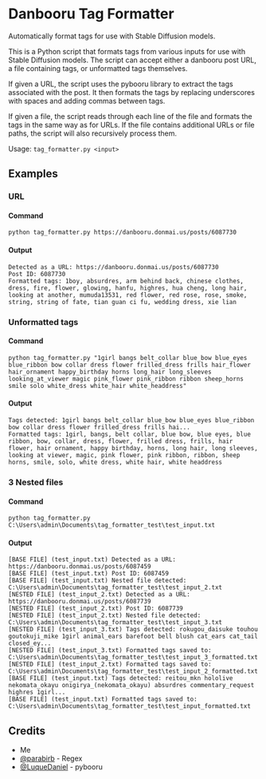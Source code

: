 # Danbooru Tag Formatter
Automatically format tags for use with Stable Diffusion models.

This is a Python script that formats tags from various inputs for use with Stable Diffusion models. The script can accept either a danbooru post URL, a file containing tags, or unformatted tags themselves.

If given a URL, the script uses the pybooru library to extract the tags associated with the post. It then formats the tags by replacing underscores with spaces and adding commas between tags.

If given a file, the script reads through each line of the file and formats the tags in the same way as for URLs. If the file contains additional URLs or file paths, the script will also recursively process them.

Usage: `tag_formatter.py <input>`

## Examples

### URL
#### Command
```
python tag_formatter.py https://danbooru.donmai.us/posts/6087730
```
#### Output
```
Detected as a URL: https://danbooru.donmai.us/posts/6087730
Post ID: 6087730
Formatted tags: 1boy, absurdres, arm behind back, chinese clothes, dress, fire, flower, glowing, hanfu, highres, hua cheng, long hair, looking at another, mumuda13531, red flower, red rose, rose, smoke, string, string of fate, tian guan ci fu, wedding dress, xie lian
```

### Unformatted tags
#### Command
```
python tag_formatter.py "1girl bangs belt_collar blue_bow blue_eyes blue_ribbon bow collar dress flower frilled_dress frills hair_flower hair_ornament happy_birthday horns long_hair long_sleeves looking_at_viewer magic pink_flower pink_ribbon ribbon sheep_horns smile solo white_dress white_hair white_headdress"
```
#### Output
```
Tags detected: 1girl bangs belt_collar blue_bow blue_eyes blue_ribbon bow collar dress flower frilled_dress frills hai...
Formatted tags: 1girl, bangs, belt collar, blue bow, blue eyes, blue ribbon, bow, collar, dress, flower, frilled dress, frills, hair flower, hair ornament, happy birthday, horns, long hair, long sleeves, looking at viewer, magic, pink flower, pink ribbon, ribbon, sheep horns, smile, solo, white dress, white hair, white headdress
```

### 3 Nested files
#### Command
```
python tag_formatter.py C:\Users\admin\Documents\tag_formatter_test\test_input.txt
```
#### Output
```
[BASE FILE] (test_input.txt) Detected as a URL: https://danbooru.donmai.us/posts/6087459
[BASE FILE] (test_input.txt) Post ID: 6087459
[BASE FILE] (test_input.txt) Nested file detected: C:\Users\admin\Documents\tag_formatter_test\test_input_2.txt
[NESTED FILE] (test_input_2.txt) Detected as a URL: https://danbooru.donmai.us/posts/6087739
[NESTED FILE] (test_input_2.txt) Post ID: 6087739
[NESTED FILE] (test_input_2.txt) Nested file detected: C:\Users\admin\Documents\tag_formatter_test\test_input_3.txt
[NESTED FILE] (test_input_3.txt) Tags detected: rokugou_daisuke touhou goutokuji_mike 1girl animal_ears barefoot bell blush cat_ears cat_tail closed_ey...
[NESTED FILE] (test_input_3.txt) Formatted tags saved to: C:\Users\admin\Documents\tag_formatter_test\test_input_3_formatted.txt
[NESTED FILE] (test_input_2.txt) Formatted tags saved to: C:\Users\admin\Documents\tag_formatter_test\test_input_2_formatted.txt
[BASE FILE] (test_input.txt) Tags detected: reitou_mkn hololive nekomata_okayu onigirya_(nekomata_okayu) absurdres commentary_request highres 1girl...
[BASE FILE] (test_input.txt) Formatted tags saved to: C:\Users\admin\Documents\tag_formatter_test\test_input_formatted.txt
```

## Credits
- Me
- [@parabirb](https://github.com/parabirb) - Regex
- [@LuqueDaniel](https://github.com/LuqueDaniel) - pybooru
